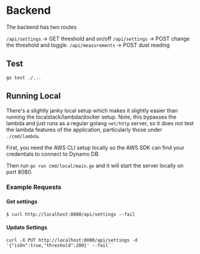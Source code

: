 # Backend 

The backend has two routes 

`/api/settings` -> GET threshold and on/off
`/api/settings` -> POST change the threshold and toggle.
`/api/measurements` -> POST dust reading


## Test

```
go test ./...
```

## Running Local

There's a slightly janky local setup which makes it slightly easier than running the 
localstack/lambda/docker setup. Note, this bypasses the lambda and just runs as a regular
golang `net/http` server, so it does not test the lambda features of the application, 
particularly those under `./cmd/lambda`.

First, you need the AWS CLI setup locally so the AWS SDK can find your credentials to connect
to Dynamo DB.

Then run `go run cmd/local/main.go` and it will start the server locally on port 8080.

### Example Requests

#### Get settings 

```
$ curl http://localhost:8080/api/settings --fail
```

#### Update Settings

```
curl -X PUT http://localhost:8080/api/settings -d '{"isOn":true,"threshold":200}' --fail``
```
